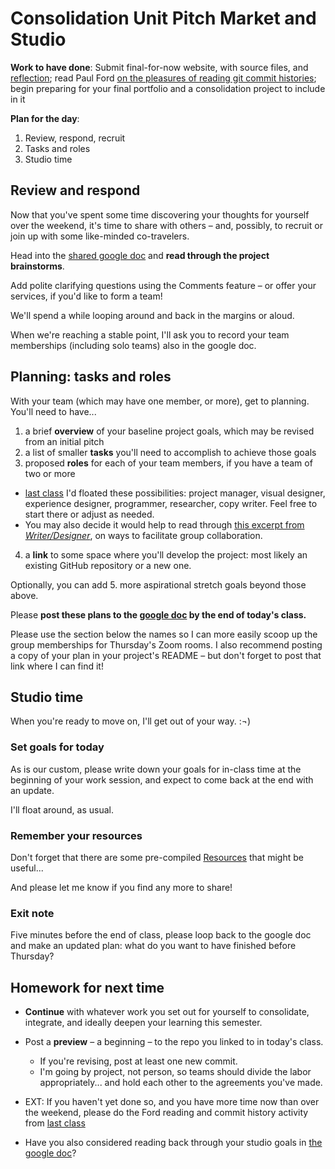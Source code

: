 # Consolidation Unit Pitch Market and Studio

**Work to have done**: Submit final-for-now website, with source files, and [reflection]({{site.github.issues_url}}); read Paul Ford [on the pleasures of reading git commit histories](https://www.nytimes.com/2019/06/11/magazine/letter-of-recommendation-bug-fixes-git.html); begin preparing for your final portfolio and a consolidation project to include in it

**Plan for the day**:

1. Review, respond, recruit
2. Tasks and roles
3. Studio time

## Review and respond

Now that you've spent some time discovering your thoughts for yourself over the weekend, it's time to share with others – and, possibly, to recruit or join up with some like-minded co-travelers.

<div class="alert alert-success">
<p>Head into the <a href="http://bit.ly/cdm{{site.course.slugterm}}-notes#heading=h.leh3pxuj6n6n">shared google doc</a> and <strong>read through the project brainstorms</strong>.</p>
<p>Add polite clarifying questions using the Comments feature – or offer your services, if you'd like to form a team!</p>
</div>

We'll spend a while looping around and back in the margins or aloud.

When we're reaching a stable point, I'll ask you to record your team memberships (including solo teams) also in the google doc.


## Planning: tasks and roles

With your team (which may have one member, or more), get to planning. You'll need to have...

1. a brief **overview** of your baseline project goals, which may be revised from an initial pitch
2. a list of smaller **tasks** you'll need to accomplish to achieve those goals
3. proposed **roles** for each of your team members, if you have a team of two or more
  - [last class](lesson-24#roles-and-reflection-15-min) I'd floated these possibilities: project manager, visual designer, experience designer, programmer, researcher, copy writer. Feel free to start there or adjust as needed.
  - You may also decide it would help to read through [this excerpt from _Writer/Designer_](https://pitt.box.com/s/96l347yyrx2e69lkx635bl0jac4beaye), on ways to facilitate group collaboration.
4. a **link** to some space where you'll develop the project: most likely an existing GitHub repository or a new one.

Optionally, you can add
5. more aspirational stretch goals beyond those above.

<div class="alert alert-success">
<p>Please <strong>post these plans to the <a href="http://bit.ly/cdm{{site.course.slugterm}}-notes#heading=h.8w2at2aech19">google doc</a> by the end of today's class.</strong></p>
<p>Please use the section below the names so I can more easily scoop up the group memberships for Thursday's Zoom rooms. I also recommend posting a copy of your plan in your project's README – but don't forget to post that link where I can find it!</p>
</div>


## Studio time

When you're ready to move on, I'll get out of your way. :¬)

### Set goals for today

As is our custom, please write down your  goals for in-class time at the beginning of your work session, and expect to come back at the end with an update.

I'll float around, as usual.


### Remember your resources

Don't forget that there are some pre-compiled [ Resources](../resources) that might be useful...

And please let me know if you find any more to share!

### Exit note

Five minutes before the end of class, please loop back to the google doc and make an updated plan: what do you want to have finished before Thursday?


## Homework for next time

* **Continue** with whatever work you set out for yourself to consolidate, integrate, and ideally deepen your learning this semester.
* Post a **preview** – a beginning – to the repo you linked to in today's class.
  - If you're revising, post at least one new commit.
  - I'm going by project, not person, so teams should divide the labor appropriately... and hold each other to the agreements you've made.

* EXT: If you haven't yet done so, and you have more time now than over the weekend, please do the Ford reading and commit history activity from [last class](lesson-24#homework-for-next-time)
* Have you also considered reading back through your studio goals in [the google doc](http://bit.ly/cdm{{site.course-slugterm}}-notes)?
